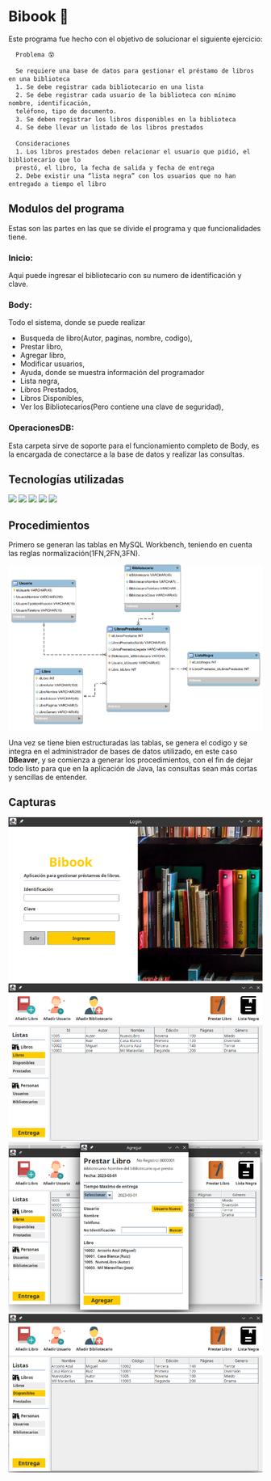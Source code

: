 
# Bibook 📙
Este programa fue hecho con el objetivo de solucionar el siguiente ejercicio:

      Problema 😵
      
      Se requiere una base de datos para gestionar el préstamo de libros en una biblioteca
      1. Se debe registrar cada bibliotecario en una lista
      2. Se debe registrar cada usuario de la biblioteca con mínimo nombre, identificación,
      teléfono, tipo de documento.
      3. Se deben registrar los libros disponibles en la biblioteca
      4. Se debe llevar un listado de los libros prestados

      Consideraciones
      1. Los libros prestados deben relacionar el usuario que pidió, el bibliotecario que lo
      prestó, el libro, la fecha de salida y fecha de entrega
      2. Debe existir una “lista negra” con los usuarios que no han entregado a tiempo el libro


## Modulos del programa
Estas son las partes en las que se divide el programa y que funcionalidades tiene.
### Inicio: 
Aqui puede ingresar el bibliotecario con su numero de identificación y clave.

### Body: 
Todo el sistema, donde se puede realizar
- Busqueda de libro(Autor, paginas, nombre, codigo),
- Prestar libro,
- Agregar libro,
- Modificar usuarios,
- Ayuda, donde se muestra información del programador
- Lista negra,
- Libros Prestados,
- Libros Disponibles,
- Ver los Bibliotecarios(Pero contiene una clave de seguridad),

### OperacionesDB:
Esta carpeta sirve de soporte para el funcionamiento completo de Body, es la encargada de conectarce a la base de datos y realizar las consultas.

## Tecnologías utilizadas

![](https://img.shields.io/badge/OpenJDK-19.0.2+7-<COLOR>.svg)
![](https://img.shields.io/badge/MariaDB-gray)
![](https://img.shields.io/badge/NetBeans-gray)
![](https://img.shields.io/badge/Manjaro-gray)
![](https://img.shields.io/badge/MySqlWorkBench-gray)

## Procedimientos
Primero se generan las tablas en MySQL Workbench, teniendo en cuenta las reglas normalización(1FN,2FN,3FN).

![Imagen Entidad Relación](Img/ModeloEntidadRelacion.png)

Una vez se tiene bien estructuradas las tablas, se genera el codigo y se integra en el administrador de bases de datos utilizado, en este caso __DBeaver__, y se comienza a generar los procedimientos, con el fin de dejar todo listo para que en la aplicación de Java, las consultas sean más cortas y sencillas de entender.

## Capturas
![](./Img/Capturas/Login.png)
![](./Img/Capturas/Body_1.png)
![](./Img/Capturas/Body_2.png)
![](./Img/Capturas/Body_3.png)
